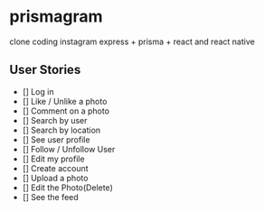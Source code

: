 # prismagram
clone coding instagram express + prisma + react and react native

## User Stories

- [] Log in 
- [] Like / Unlike a photo
- [] Comment on a photo
- [] Search by user
- [] Search by location
- [] See user profile
- [] Follow / Unfollow User
- [] Edit my profile
- [] Create account
- [] Upload a photo
- [] Edit the Photo(Delete)
- [] See the feed